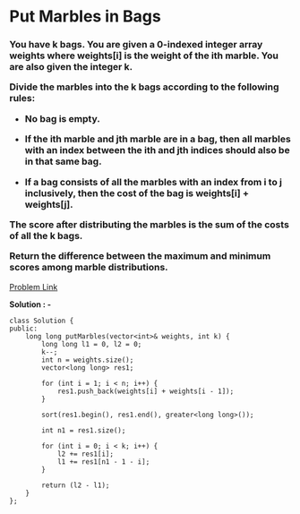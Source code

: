 # Put Marbles in Bags

<h3>
You have k bags. You are given a 0-indexed integer array weights where weights[i] is the weight of the ith marble. You are also given the integer k.

Divide the marbles into the k bags according to the following rules:

  * No bag is empty.
    
  * If the ith marble and jth marble are in a bag, then all marbles with an index between the ith and jth indices should also be in that same bag.
    
  * If a bag consists of all the marbles with an index from i to j inclusively, then the cost of the bag is weights[i] + weights[j].
    
The score after distributing the marbles is the sum of the costs of all the k bags.

Return the difference between the maximum and minimum scores among marble distributions.
</h3>

[Problem Link](https://leetcode.com/problems/put-marbles-in-bags/description/)

**Solution : -**

```
class Solution {
public:
    long long putMarbles(vector<int>& weights, int k) {
        long long l1 = 0, l2 = 0;
        k--;
        int n = weights.size();
        vector<long long> res1;

        for (int i = 1; i < n; i++) {
            res1.push_back(weights[i] + weights[i - 1]);
        }

        sort(res1.begin(), res1.end(), greater<long long>());

        int n1 = res1.size();

        for (int i = 0; i < k; i++) {
            l2 += res1[i];
            l1 += res1[n1 - 1 - i];
        }

        return (l2 - l1);
    }
};
```
